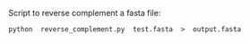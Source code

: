 Script to reverse complement a fasta file:

	python  reverse_complement.py  test.fasta  >  output.fasta
